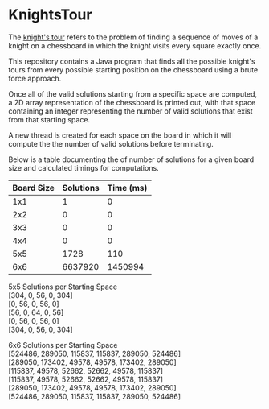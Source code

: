 KnightsTour
===========

The [knight's tour](https://en.wikipedia.org/wiki/Knight%27s_tour) refers to
the problem of finding a sequence of moves of a knight on a chessboard in which 
the knight visits every square exactly once. 

This repository contains a Java program that finds all the possible knight's tours
from every possible starting position on the chessboard using a brute force approach.

Once all of the valid solutions starting from a specific space are computed, a 2D array representation of 
the chessboard is printed out, with that space containing an integer representing the number of valid
solutions that exist from that starting space.

A new thread is created for each space on the board in which it will compute the the number of valid
solutions before terminating.

Below is a table documenting the of number of solutions for a given board size
and calculated timings for computations.

| Board Size | Solutions | Time (ms) |
|------------|-----------|-----------|
| 1x1        |1          |0          |
| 2x2        |0          |0          |
| 3x3        |0          |0          |
| 4x4        |0          |0          |
| 5x5        |1728       |110        |
| 6x6        |6637920    |1450994    |

5x5 Solutions per Starting Space  
[304, 0, 56, 0, 304]  
[0, 56, 0, 56, 0]  
[56, 0, 64, 0, 56]  
[0, 56, 0, 56, 0]  
[304, 0, 56, 0, 304]  

6x6 Solutions per Starting Space  
[524486, 289050, 115837, 115837, 289050, 524486]  
[289050, 173402, 49578, 49578, 173402, 289050]  
[115837, 49578, 52662, 52662, 49578, 115837]  
[115837, 49578, 52662, 52662, 49578, 115837]  
[289050, 173402, 49578, 49578, 173402, 289050]  
[524486, 289050, 115837, 115837, 289050, 524486]  